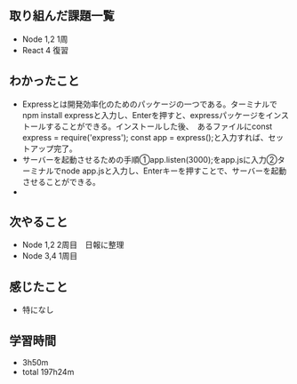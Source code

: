 ## 取り組んだ課題一覧
- Node 1,2 1周
- React 4 復習
## わかったこと
- Expressとは開発効率化のためのパッケージの一つである。ターミナルでnpm install expressと入力し、Enterを押すと、expressパッケージをインストールすることができる。インストールした後、　あるファイルにconst express = require('express'); const app = express();と入力すれば、セットアップ完了。
- サーバーを起動させるための手順①app.listen(3000);をapp.jsに入力②ターミナルでnode app.jsと入力し、Enterキーを押すことで、サーバーを起動させることができる。
- 
## 次やること
- Node 1,2 2周目　日報に整理
- Node 3,4 1周目
## 感じたこと
- 特になし
## 学習時間
- 3h50m
- total 197h24m
